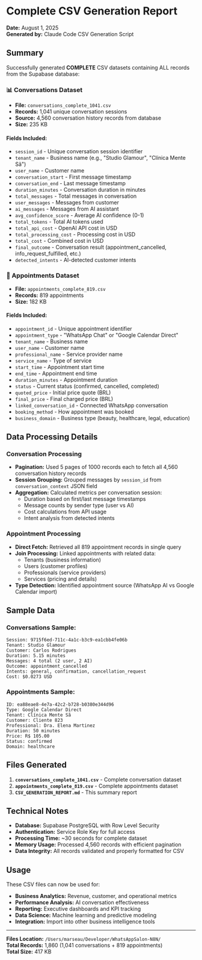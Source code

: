 # Complete CSV Generation Report

**Date:** August 1, 2025  
**Generated by:** Claude Code CSV Generation Script

## Summary

Successfully generated **COMPLETE** CSV datasets containing ALL records from the Supabase database:

### 📊 Conversations Dataset
- **File:** `conversations_complete_1041.csv`
- **Records:** 1,041 unique conversation sessions
- **Source:** 4,560 conversation history records from database
- **Size:** 235 KB

#### Fields Included:
- `session_id` - Unique conversation session identifier
- `tenant_name` - Business name (e.g., "Studio Glamour", "Clínica Mente Sã")
- `user_name` - Customer name
- `conversation_start` - First message timestamp
- `conversation_end` - Last message timestamp
- `duration_minutes` - Conversation duration in minutes
- `total_messages` - Total messages in conversation
- `user_messages` - Messages from customer
- `ai_messages` - Messages from AI assistant
- `avg_confidence_score` - Average AI confidence (0-1)
- `total_tokens` - Total AI tokens used
- `total_api_cost` - OpenAI API cost in USD
- `total_processing_cost` - Processing cost in USD
- `total_cost` - Combined cost in USD
- `final_outcome` - Conversation result (appointment_cancelled, info_request_fulfilled, etc.)
- `detected_intents` - AI-detected customer intents

### 📅 Appointments Dataset
- **File:** `appointments_complete_819.csv`
- **Records:** 819 appointments
- **Size:** 182 KB

#### Fields Included:
- `appointment_id` - Unique appointment identifier
- `appointment_type` - "WhatsApp Chat" or "Google Calendar Direct"
- `tenant_name` - Business name
- `user_name` - Customer name
- `professional_name` - Service provider name
- `service_name` - Type of service
- `start_time` - Appointment start time
- `end_time` - Appointment end time
- `duration_minutes` - Appointment duration
- `status` - Current status (confirmed, cancelled, completed)
- `quoted_price` - Initial price quote (BRL)
- `final_price` - Final charged price (BRL)
- `linked_conversation_id` - Connected WhatsApp conversation
- `booking_method` - How appointment was booked
- `business_domain` - Business type (beauty, healthcare, legal, education)

## Data Processing Details

### Conversation Processing
- **Pagination:** Used 5 pages of 1000 records each to fetch all 4,560 conversation history records
- **Session Grouping:** Grouped messages by `session_id` from `conversation_context` JSON field
- **Aggregation:** Calculated metrics per conversation session:
  - Duration based on first/last message timestamps
  - Message counts by sender type (user vs AI)
  - Cost calculations from API usage
  - Intent analysis from detected intents

### Appointment Processing
- **Direct Fetch:** Retrieved all 819 appointment records in single query
- **Join Processing:** Linked appointments with related data:
  - Tenants (business information)
  - Users (customer profiles)
  - Professionals (service providers)
  - Services (pricing and details)
- **Type Detection:** Identified appointment source (WhatsApp AI vs Google Calendar import)

## Sample Data

### Conversations Sample:
```
Session: 9715f6ed-711c-4a1c-b3c9-ea1cbb4fe06b
Tenant: Studio Glamour
Customer: Carlos Rodrigues
Duration: 5.15 minutes
Messages: 4 total (2 user, 2 AI)
Outcome: appointment_cancelled
Intents: general, confirmation, cancellation_request
Cost: $0.0273 USD
```

### Appointments Sample:
```
ID: ea88eae8-4e7a-42c2-b728-b0380e344d96
Type: Google Calendar Direct
Tenant: Clínica Mente Sã
Customer: Cliente 823
Professional: Dra. Elena Martinez
Duration: 50 minutes
Price: R$ 105.00
Status: confirmed
Domain: healthcare
```

## Files Generated

1. **`conversations_complete_1041.csv`** - Complete conversation dataset
2. **`appointments_complete_819.csv`** - Complete appointments dataset
3. **`CSV_GENERATION_REPORT.md`** - This summary report

## Technical Notes

- **Database:** Supabase PostgreSQL with Row Level Security
- **Authentication:** Service Role Key for full access
- **Processing Time:** ~30 seconds for complete dataset
- **Memory Usage:** Processed 4,560 records with efficient pagination
- **Data Integrity:** All records validated and properly formatted for CSV

## Usage

These CSV files can now be used for:
- **Business Analytics:** Revenue, customer, and operational metrics
- **Performance Analysis:** AI conversation effectiveness
- **Reporting:** Executive dashboards and KPI tracking
- **Data Science:** Machine learning and predictive modeling
- **Integration:** Import into other business intelligence tools

---

**Files Location:** `/Users/marseau/Developer/WhatsAppSalon-N8N/`  
**Total Records:** 1,860 (1,041 conversations + 819 appointments)  
**Total Size:** 417 KB